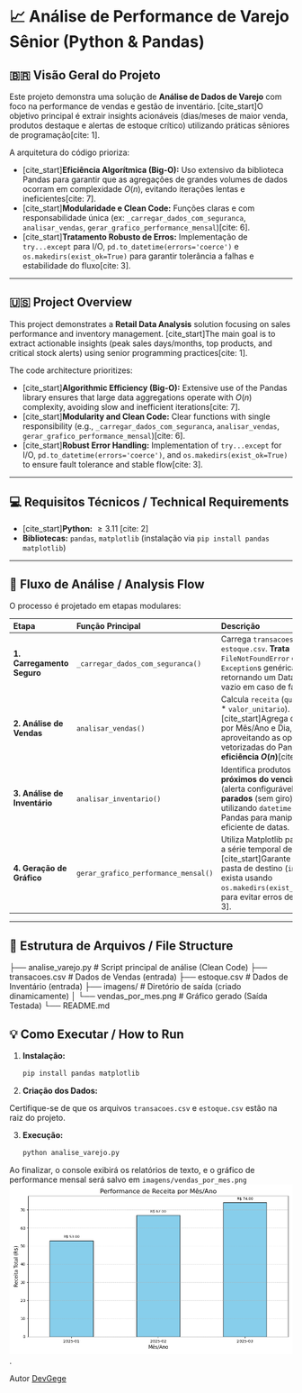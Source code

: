 # 📈 Análise de Performance de Varejo Sênior (Python & Pandas)

## 🇧🇷 Visão Geral do Projeto

Este projeto demonstra uma solução de **Análise de Dados de Varejo** com foco na performance de vendas e gestão de inventário. [cite_start]O objetivo principal é extrair insights acionáveis (dias/meses de maior venda, produtos destaque e alertas de estoque crítico) utilizando práticas sêniores de programação[cite: 1].

A arquitetura do código prioriza:
* [cite_start]**Eficiência Algorítmica (Big-O):** Uso extensivo da biblioteca Pandas para garantir que as agregações de grandes volumes de dados ocorram em complexidade $O(n)$, evitando iterações lentas e ineficientes[cite: 7].
* [cite_start]**Modularidade e Clean Code:** Funções claras e com responsabilidade única (ex: `_carregar_dados_com_seguranca`, `analisar_vendas`, `gerar_grafico_performance_mensal`)[cite: 6].
* [cite_start]**Tratamento Robusto de Erros:** Implementação de `try...except` para I/O, `pd.to_datetime(errors='coerce')` e `os.makedirs(exist_ok=True)` para garantir tolerância a falhas e estabilidade do fluxo[cite: 3].

---

## 🇺🇸 Project Overview

This project demonstrates a **Retail Data Analysis** solution focusing on sales performance and inventory management. [cite_start]The main goal is to extract actionable insights (peak sales days/months, top products, and critical stock alerts) using senior programming practices[cite: 1].

The code architecture prioritizes:
* [cite_start]**Algorithmic Efficiency (Big-O):** Extensive use of the Pandas library ensures that large data aggregations operate with $O(n)$ complexity, avoiding slow and inefficient iterations[cite: 7].
* [cite_start]**Modularity and Clean Code:** Clear functions with single responsibility (e.g., `_carregar_dados_com_seguranca`, `analisar_vendas`, `gerar_grafico_performance_mensal`)[cite: 6].
* [cite_start]**Robust Error Handling:** Implementation of `try...except` for I/O, `pd.to_datetime(errors='coerce')`, and `os.makedirs(exist_ok=True)` to ensure fault tolerance and stable flow[cite: 3].

---

## 💻 Requisitos Técnicos / Technical Requirements

* [cite_start]**Python:** $\geq 3.11$ [cite: 2]
* **Bibliotecas:** `pandas`, `matplotlib` (instalação via `pip install pandas matplotlib`)

---

## 🚀 Fluxo de Análise / Analysis Flow

O processo é projetado em etapas modulares:

| Etapa | Função Principal | Descrição |
| :--- | :--- | :--- |
| **1. Carregamento Seguro** | `_carregar_dados_com_seguranca()` | Carrega `transacoes.csv` e `estoque.csv`. **Trata** `FileNotFoundError` e `Exception`s genéricas, retornando um DataFrame vazio em caso de falha. |
| **2. Análise de Vendas** | `analisar_vendas()` | Calcula `receita` (`quantidade` * `valor_unitario`). [cite_start]Agrega dados por Mês/Ano e Dia, aproveitando as operações vetorizadas do Pandas para **eficiência $O(n)$**[cite: 7]. |
| **3. Análise de Inventário** | `analisar_inventario()` | Identifica produtos **próximos do vencimento** (alerta configurável) e **parados** (sem giro) utilizando `datetime` do Pandas para manipulação eficiente de datas. |
| **4. Geração de Gráfico** | `gerar_grafico_performance_mensal()` | Utiliza Matplotlib para plotar a série temporal de vendas. [cite_start]Garante que a pasta de destino (`imagens`) exista usando `os.makedirs(exist_ok=True)` para evitar erros de I/O[cite: 3]. |

---

## 📁 Estrutura de Arquivos / File Structure

├── analise_varejo.py # Script principal de análise (Clean Code) 
├── transacoes.csv # Dados de Vendas (entrada) 
├── estoque.csv # Dados de Inventário (entrada) 
├── imagens/ # Diretório de saída (criado dinamicamente) 
│ └── vendas_por_mes.png # Gráfico gerado (Saída Testada) 
└── README.md

## 💡 Como Executar / How to Run

1.  **Instalação:**
    ```bash
    pip install pandas matplotlib
    ```
2.  **Criação dos Dados:** 

Certifique-se de que os arquivos `transacoes.csv` e `estoque.csv` 
estão na raiz do projeto.

3.  **Execução:**
    ```bash
    python analise_varejo.py
    ```

Ao finalizar, o console exibirá os relatórios de texto, e o gráfico de 
performance mensal será salvo em `imagens/vendas_por_mes.png`
![imagens](imagens/vendas_por_mes.png).

Autor [DevGege](https://github.com/GeovaneParedes)
